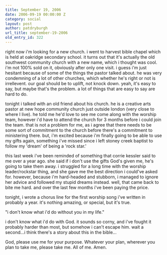 ```yaml
---
title: September 19, 2006
date: 2006-09-19 00:00:00 Z
category: social
layout: post
author: patdryburgh
url_title: september-19-2006
old_entry_id: 322
---
```


right now i'm looking for a new church. i went to harvest bible chapel which is held at oakridge secondary school. it turns out that it's actually the old southwest community church with a new name, which i thought was cool. i'm not 100% sold on it, obviously after only one visit. i guess i'm just hesitant because of some of the things the pastor talked about. he was very condemning of a lot of other churches, which whether he's right or not is irrellevent. our goal should be to uplift, not knock down. yeah, it's easy to say, but maybe that's the problem. a lot of things that are easy to say are hard to do. 

tonight i talked with an old friend about his church. he is a creative arts pastor at new hope community church just outside london (very close to where I live). he told me he'd love to see me come along with the worship team, however i'd have to attend the church for 3 months before i could join the team. that is not a problem for me, as i agree that there needs to be some sort of commitment to the church before there's a commitment to ministering there. but, i'm excited because i'm finally going to be able to use my gifts again, something i've missed since i left stoney creek baptist to follow my 'dream' of being a 'rock star.'

this last week i've been reminded of something that corrie kessler said to me over a year ago. she said if i don't use the gifts God's given me, he's going to take them away. i struggled for a long time with the worship leader/rockstar thing, and she gave me the best direction i could've asked for. however, because i'm hard-headed and stubborn, i managed to ignore her advice and followed my stupid dreams instead. well, that came back to bite me hard. and over the last few months i've been paying the price. 

tonight, i wrote a chorus line for the first worship song i've written in probably a year. it's nothing amazing, or special, but it's true. 

"i don't know what i'd do without you in my life."  

i don't know what i'd do with God. it sounds so corny, and i've fought it probably harder than most, but somehow i can't escape him. wait a second...i think there's a story about this in the bible...

God, please use me for your purpose. Whatever your plan, wherever you plan to take me, please take me. All of me. Amen.
